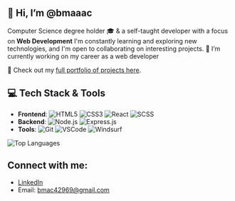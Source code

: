 ## 👋 Hi, I’m @bmaaac
Computer Science degree holder 🎓 & a self-taught developer with a focus on **Web Development** I'm constantly learning and exploring new technologies, and I'm open to collaborating on interesting projects.
🔭 I’m currently working on my career as a web developer

🔗 Check out my [full portfolio of projects here](https://github.com/bmaaac/web-portfolio).

## 💻 Tech Stack & Tools
- **Frontend**:
  ![HTML5](https://img.shields.io/badge/HTML5-%23E34F26.svg?logo=html5&logoColor=white)
  ![CSS3](https://img.shields.io/badge/CSS3-%231572B6.svg?logo=css3&logoColor=white)
  ![React](https://img.shields.io/badge/React-%2361DAFB.svg?logo=react&logoColor=black)
  ![SCSS](https://img.shields.io/badge/-SCSS-pink?logo=sass&logoColor=white)
- **Backend**:
  ![Node.js](https://img.shields.io/badge/Node.js-%23339933.svg?logo=node.js&logoColor=white)
  ![Express.js](https://img.shields.io/badge/-Express.js-black?logo=express&logoColor=white)
- **Tools**:
  ![Git](https://img.shields.io/badge/-Git-F05032?logo=git&logoColor=white)
  ![VSCode](https://img.shields.io/badge/-VSCode-007ACC?logo=visualstudiocode&logoColor=white)
  ![Windsurf](https://img.shields.io/badge/Windsurfing-%23FF8C00?logo=windsurf&logoColor=white)

![Top Languages](https://github-readme-stats.vercel.app/api/top-langs/?username=bmaaac&layout=compact)

## Connect with me:

- [LinkedIn](https://linkedin.com/in/brian-louise-macapagal-a866a723a/)
- Email: bmac42969@gmail.com
 
